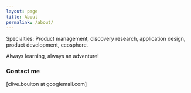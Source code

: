 ```yaml
---
layout: page
title: About
permalink: /about/
---
```


Specialties: Product management, discovery research, application design, product development, ecosphere. 

Always learning, always an adventure!

### Contact me

[clive.boulton at googlemail.com]
